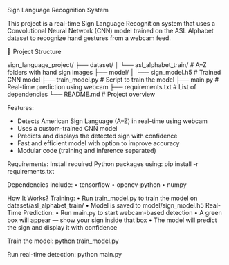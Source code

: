 Sign Language Recognition System

This project is a real-time Sign Language Recognition system that uses a Convolutional Neural Network (CNN) model trained on the ASL Alphabet dataset to recognize hand gestures from a webcam feed.

📁 Project Structure

sign_language_project/
├── dataset/
│   └── asl_alphabet_train/   # A–Z folders with hand sign images
├── model/
│   └── sign_model.h5         # Trained CNN model
├── train_model.py            # Script to train the model
├── main.py                   # Real-time prediction using webcam
├── requirements.txt          # List of dependencies
└── README.md                 # Project overview


Features:
- Detects American Sign Language (A–Z) in real-time using webcam
- Uses a custom-trained CNN model
- Predicts and displays the detected sign with confidence
- Fast and efficient model with option to improve accuracy
- Modular code (training and inference separated)


Requirements:
Install required Python packages using:
pip install -r requirements.txt

Dependencies include:
	•	tensorflow
	•	opencv-python
	•	numpy

How It Works? 
Training:
	•	Run train_model.py to train the model on dataset/asl_alphabet_train/
	•	Model is saved to model/sign_model.h5
Real-Time Prediction:
	•	Run main.py to start webcam-based detection
	•	A green box will appear — show your sign inside that box
	•	The model will predict the sign and display it with confidence
 
Train the model:
python train_model.py

Run real-time detection:
python main.py
